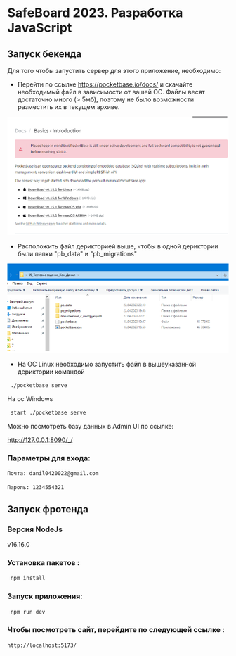 # SafeBoard 2023. Разработка JavaScript

## Запуск бекенда
Для того чтобы запустить сервер для этого приложение, необходимо:
- Перейти по ссылке https://pocketbase.io/docs/ и скачайте необходимый файл в зависимости от вашей ОС. Файлы весят достаточно много (> 5мб), поэтому не было возможности разместить их в текущем архиве.

![pocketbase](screenshots/pocketbase.png "Необходмые ссылки")

- Расположить файл дерикторией выше, чтобы в одной дериктории были папки "pb_data" и "pb_migrations"

![directory](screenshots/directory.png "Нужная дериктория")

- На ОС Linux необходимо запустить файл в вышеуказанной дериктории командой 

```bash
 ./pocketbase serve
```

На ос Windows

```bash
 start ./pocketbase serve
```

Можно посмотреть базу данных в Admin UI по ссылке:

http://127.0.0.1:8090/_/

### Параметры для входа: 

    Почта: danil0420022@gmail.com

    Пароль: 1234554321

## Запуск фротенда

### Версия NodeJs 
v16.16.0

### Установка пакетов :

```bash
 npm install
```


### Запуск приложения:

```bash
 npm run dev
```

### Чтобы посмотреть сайт, перейдите по следующей ссылке :

    http://localhost:5173/
  